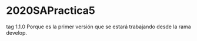 # 2020SAPractica5
tag 1.1.0 Porque es la primer versión que se estará trabajando desde la rama develop. 